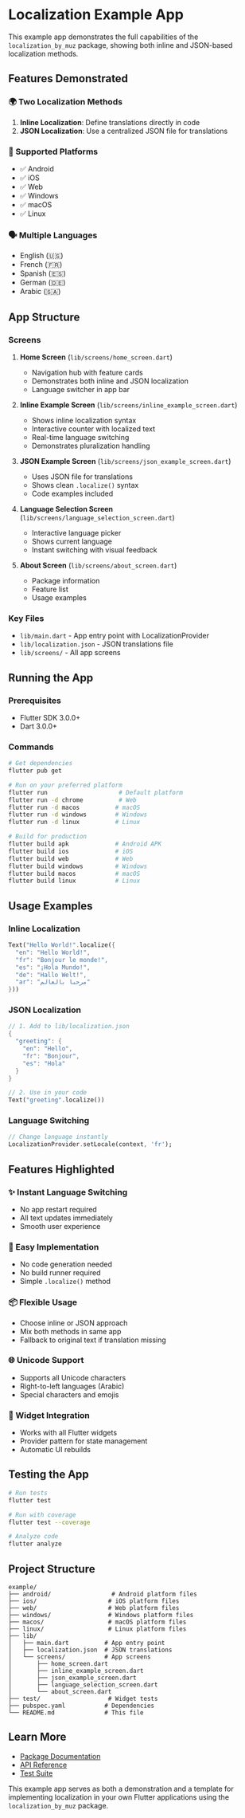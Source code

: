 # Localization Example App

This example app demonstrates the full capabilities of the `localization_by_muz` package, showing both inline and JSON-based localization methods.

## Features Demonstrated

### 🌍 Two Localization Methods
1. **Inline Localization**: Define translations directly in code
2. **JSON Localization**: Use a centralized JSON file for translations

### 📱 Supported Platforms
- ✅ Android
- ✅ iOS  
- ✅ Web
- ✅ Windows
- ✅ macOS
- ✅ Linux

### 🗣️ Multiple Languages
- English (🇺🇸)
- French (🇫🇷)
- Spanish (🇪🇸)
- German (🇩🇪)
- Arabic (🇸🇦)

## App Structure

### Screens

1. **Home Screen** (`lib/screens/home_screen.dart`)
   - Navigation hub with feature cards
   - Demonstrates both inline and JSON localization
   - Language switcher in app bar

2. **Inline Example Screen** (`lib/screens/inline_example_screen.dart`)
   - Shows inline localization syntax
   - Interactive counter with localized text
   - Real-time language switching
   - Demonstrates pluralization handling

3. **JSON Example Screen** (`lib/screens/json_example_screen.dart`)
   - Uses JSON file for translations
   - Shows clean `.localize()` syntax
   - Code examples included

4. **Language Selection Screen** (`lib/screens/language_selection_screen.dart`)
   - Interactive language picker
   - Shows current language
   - Instant switching with visual feedback

5. **About Screen** (`lib/screens/about_screen.dart`)
   - Package information
   - Feature list
   - Usage examples

### Key Files

- `lib/main.dart` - App entry point with LocalizationProvider
- `lib/localization.json` - JSON translations file
- `lib/screens/` - All app screens

## Running the App

### Prerequisites
- Flutter SDK 3.0.0+
- Dart 3.0.0+

### Commands

```bash
# Get dependencies
flutter pub get

# Run on your preferred platform
flutter run                    # Default platform
flutter run -d chrome          # Web
flutter run -d macos          # macOS
flutter run -d windows        # Windows
flutter run -d linux          # Linux

# Build for production
flutter build apk             # Android APK
flutter build ios             # iOS
flutter build web             # Web
flutter build windows         # Windows
flutter build macos           # macOS
flutter build linux           # Linux
```

## Usage Examples

### Inline Localization
```dart
Text("Hello World!".localize({
  "en": "Hello World!",
  "fr": "Bonjour le monde!",
  "es": "¡Hola Mundo!",
  "de": "Hallo Welt!",
  "ar": "مرحبا بالعالم"
}))
```

### JSON Localization
```dart
// 1. Add to lib/localization.json
{
  "greeting": {
    "en": "Hello",
    "fr": "Bonjour",
    "es": "Hola"
  }
}

// 2. Use in your code
Text("greeting".localize())
```

### Language Switching
```dart
// Change language instantly
LocalizationProvider.setLocale(context, 'fr');
```

## Features Highlighted

### ✨ Instant Language Switching
- No app restart required
- All text updates immediately
- Smooth user experience

### 🎯 Easy Implementation
- No code generation needed
- No build runner required
- Simple `.localize()` method

### 📦 Flexible Usage
- Choose inline or JSON approach
- Mix both methods in same app
- Fallback to original text if translation missing

### 🌐 Unicode Support
- Supports all Unicode characters
- Right-to-left languages (Arabic)
- Special characters and emojis

### 📱 Widget Integration
- Works with all Flutter widgets
- Provider pattern for state management
- Automatic UI rebuilds

## Testing the App

```bash
# Run tests
flutter test

# Run with coverage
flutter test --coverage

# Analyze code
flutter analyze
```

## Project Structure

```
example/
├── android/                 # Android platform files
├── ios/                    # iOS platform files  
├── web/                    # Web platform files
├── windows/                # Windows platform files
├── macos/                  # macOS platform files
├── linux/                  # Linux platform files
├── lib/
│   ├── main.dart          # App entry point
│   ├── localization.json  # JSON translations
│   └── screens/           # App screens
│       ├── home_screen.dart
│       ├── inline_example_screen.dart
│       ├── json_example_screen.dart
│       ├── language_selection_screen.dart
│       └── about_screen.dart
├── test/                   # Widget tests
├── pubspec.yaml           # Dependencies
└── README.md              # This file
```

## Learn More

- [Package Documentation](../README.md)
- [API Reference](../lib/)
- [Test Suite](../test/)

This example app serves as both a demonstration and a template for implementing localization in your own Flutter applications using the `localization_by_muz` package.